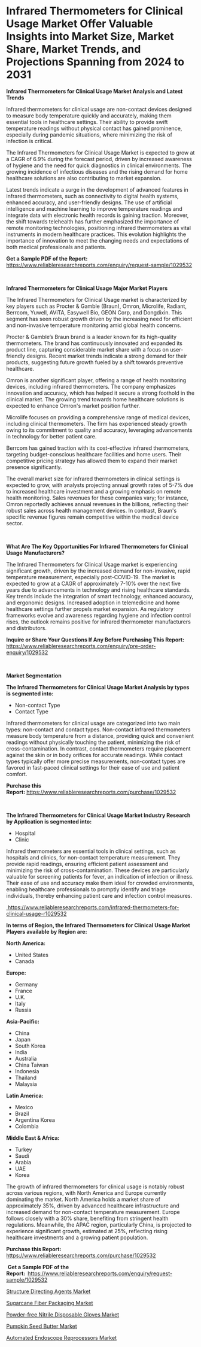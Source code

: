 <p><h1>Infrared Thermometers for Clinical Usage Market Offer Valuable Insights into Market Size, Market Share, Market Trends, and Projections Spanning from 2024 to 2031</h1></p><p><strong>Infrared Thermometers for Clinical Usage Market Analysis and Latest Trends</strong></p>
<p><p>Infrared thermometers for clinical usage are non-contact devices designed to measure body temperature quickly and accurately, making them essential tools in healthcare settings. Their ability to provide swift temperature readings without physical contact has gained prominence, especially during pandemic situations, where minimizing the risk of infection is critical. </p><p>The Infrared Thermometers for Clinical Usage Market is expected to grow at a CAGR of 6.9% during the forecast period, driven by increased awareness of hygiene and the need for quick diagnostics in clinical environments. The growing incidence of infectious diseases and the rising demand for home healthcare solutions are also contributing to market expansion. </p><p>Latest trends indicate a surge in the development of advanced features in infrared thermometers, such as connectivity to digital health systems, enhanced accuracy, and user-friendly designs. The use of artificial intelligence and machine learning to improve temperature readings and integrate data with electronic health records is gaining traction. Moreover, the shift towards telehealth has further emphasized the importance of remote monitoring technologies, positioning infrared thermometers as vital instruments in modern healthcare practices. This evolution highlights the importance of innovation to meet the changing needs and expectations of both medical professionals and patients.</p></p>
<p><strong>Get a Sample PDF of the Report:&nbsp;</strong> <a href="https://www.reliableresearchreports.com/enquiry/request-sample/1029532?utm_campaign=83&utm_medium=2&utm_source=Github&utm_content=ia&utm_term=25122024&utm_id=infrared-thermometers-for-clinical-usage">https://www.reliableresearchreports.com/enquiry/request-sample/1029532</a></p>
<p>&nbsp;</p>
<p><strong>Infrared Thermometers for Clinical Usage Major Market Players</strong></p>
<p><p>The Infrared Thermometers for Clinical Usage market is characterized by key players such as Procter & Gamble (Braun), Omron, Microlife, Radiant, Berrcom, Yuwell, AViTA, Easywell Bio, GEON Corp, and Dongdixin. This segment has seen robust growth driven by the increasing need for efficient and non-invasive temperature monitoring amid global health concerns.</p><p>Procter & Gamble’s Braun brand is a leader known for its high-quality thermometers. The brand has continuously innovated and expanded its product line, capturing considerable market share with a focus on user-friendly designs. Recent market trends indicate a strong demand for their products, suggesting future growth fueled by a shift towards preventive healthcare.</p><p>Omron is another significant player, offering a range of health monitoring devices, including infrared thermometers. The company emphasizes innovation and accuracy, which has helped it secure a strong foothold in the clinical market. The growing trend towards home healthcare solutions is expected to enhance Omron's market position further.</p><p>Microlife focuses on providing a comprehensive range of medical devices, including clinical thermometers. The firm has experienced steady growth owing to its commitment to quality and accuracy, leveraging advancements in technology for better patient care.</p><p>Berrcom has gained traction with its cost-effective infrared thermometers, targeting budget-conscious healthcare facilities and home users. Their competitive pricing strategy has allowed them to expand their market presence significantly.</p><p>The overall market size for infrared thermometers in clinical settings is expected to grow, with analysts projecting annual growth rates of 5-7% due to increased healthcare investment and a growing emphasis on remote health monitoring. Sales revenues for these companies vary; for instance, Omron reportedly achieves annual revenues in the billions, reflecting their robust sales across health management devices. In contrast, Braun's specific revenue figures remain competitive within the medical device sector.</p></p>
<p>&nbsp;</p>
<p><strong>What Are The Key Opportunities For Infrared Thermometers for Clinical Usage Manufacturers?</strong></p>
<p><p>The Infrared Thermometers for Clinical Usage market is experiencing significant growth, driven by the increased demand for non-invasive, rapid temperature measurement, especially post-COVID-19. The market is expected to grow at a CAGR of approximately 7-10% over the next five years due to advancements in technology and rising healthcare standards. Key trends include the integration of smart technology, enhanced accuracy, and ergonomic designs. Increased adoption in telemedicine and home healthcare settings further propels market expansion. As regulatory frameworks evolve and awareness regarding hygiene and infection control rises, the outlook remains positive for infrared thermometer manufacturers and distributors.</p></p>
<p><strong>Inquire or Share Your Questions If Any Before Purchasing This Report:</strong> <a href="https://www.reliableresearchreports.com/enquiry/pre-order-enquiry/1029532?utm_campaign=83&utm_medium=2&utm_source=Github&utm_content=ia&utm_term=25122024&utm_id=infrared-thermometers-for-clinical-usage">https://www.reliableresearchreports.com/enquiry/pre-order-enquiry/1029532</a></p>
<p>&nbsp;</p>
<p><strong>Market Segmentation</strong></p>
<p><strong>The Infrared Thermometers for Clinical Usage Market Analysis by types is segmented into:</strong></p>
<p><ul><li>Non-contact Type</li><li>Contact Type</li></ul></p>
<p><p>Infrared thermometers for clinical usage are categorized into two main types: non-contact and contact types. Non-contact infrared thermometers measure body temperature from a distance, providing quick and convenient readings without physically touching the patient, minimizing the risk of cross-contamination. In contrast, contact thermometers require placement against the skin or in body orifices for accurate readings. While contact types typically offer more precise measurements, non-contact types are favored in fast-paced clinical settings for their ease of use and patient comfort.</p></p>
<p><strong>Purchase this Report:&nbsp;</strong><a href="https://www.reliableresearchreports.com/purchase/1029532?utm_campaign=83&utm_medium=2&utm_source=Github&utm_content=ia&utm_term=25122024&utm_id=infrared-thermometers-for-clinical-usage">https://www.reliableresearchreports.com/purchase/1029532</a></p>
<p>&nbsp;</p>
<p><strong>The Infrared Thermometers for Clinical Usage Market Industry Research by Application is segmented into:</strong></p>
<p><ul><li>Hospital</li><li>Clinic</li></ul></p>
<p><p>Infrared thermometers are essential tools in clinical settings, such as hospitals and clinics, for non-contact temperature measurement. They provide rapid readings, ensuring efficient patient assessment and minimizing the risk of cross-contamination. These devices are particularly valuable for screening patients for fever, an indication of infection or illness. Their ease of use and accuracy make them ideal for crowded environments, enabling healthcare professionals to promptly identify and triage individuals, thereby enhancing patient care and infection control measures.</p></p>
<p><a href="https://www.reliableresearchreports.com/infrared-thermometers-for-clinical-usage-r1029532?utm_campaign=83&utm_medium=2&utm_source=Github&utm_content=ia&utm_term=25122024&utm_id=infrared-thermometers-for-clinical-usage">&nbsp;https://www.reliableresearchreports.com/infrared-thermometers-for-clinical-usage-r1029532</a></p>
<p><strong>In terms of Region, the Infrared Thermometers for Clinical Usage Market Players available by Region are:</strong></p>
<p>
    <p> <strong> North America: </strong>
        <ul>
            <li>United States</li>
            <li>Canada</li>
        </ul>
        </p> 
    <p> <strong> Europe: </strong>
        <ul>
            <li>Germany</li>
            <li>France</li>
            <li>U.K.</li>
            <li>Italy</li>
            <li>Russia</li>
        </ul>
        </p> 
    <p> <strong> Asia-Pacific: </strong>
        <ul>
            <li>China</li>
            <li>Japan</li>
            <li>South Korea</li>
            <li>India</li>
            <li>Australia</li>
            <li>China Taiwan</li>
            <li>Indonesia</li>
            <li>Thailand</li>
            <li>Malaysia</li>
        </ul>
        </p> 
    <p> <strong> Latin America: </strong>
        <ul>
            <li>Mexico</li>
            <li>Brazil</li>
            <li>Argentina Korea</li>
            <li>Colombia</li>
        </ul>
        </p> 
    <p> <strong> Middle East & Africa: </strong>
        <ul>
            <li>Turkey</li>
            <li>Saudi</li>
            <li>Arabia</li>
            <li>UAE</li>
            <li>Korea</li>
        </ul>
    </p>
    </p>
<p><p>The growth of infrared thermometers for clinical usage is notably robust across various regions, with North America and Europe currently dominating the market. North America holds a market share of approximately 35%, driven by advanced healthcare infrastructure and increased demand for non-contact temperature measurement. Europe follows closely with a 30% share, benefiting from stringent health regulations. Meanwhile, the APAC region, particularly China, is projected to experience significant growth, estimated at 25%, reflecting rising healthcare investments and a growing patient population.</p></p>
<p><strong>Purchase this Report: </strong><a href="https://www.reliableresearchreports.com/purchase/1029532?utm_campaign=83&utm_medium=2&utm_source=Github&utm_content=ia&utm_term=25122024&utm_id=infrared-thermometers-for-clinical-usage">https://www.reliableresearchreports.com/purchase/1029532</a></p>
<p>&nbsp;<strong>Get a Sample PDF of the Report:&nbsp;&nbsp;</strong><a href="https://www.reliableresearchreports.com/enquiry/request-sample/1029532?utm_campaign=83&utm_medium=2&utm_source=Github&utm_content=ia&utm_term=25122024&utm_id=infrared-thermometers-for-clinical-usage">https://www.reliableresearchreports.com/enquiry/request-sample/1029532</a></p>
<p><strong></strong></p>
<p><p><a href="https://www.linkedin.com/pulse/trustworthy-market-insights-structure-directing-agents-size-li0df?utm_campaign=83&utm_medium=2&utm_source=Github&utm_content=ia&utm_term=25122024&utm_id=infrared-thermometers-for-clinical-usage">Structure Directing Agents Market</a></p><p><a href="https://www.linkedin.com/pulse/sugarcane-fiber-packaging-momentum-charting-121-cagr-path-lmocf?utm_campaign=83&utm_medium=2&utm_source=Github&utm_content=ia&utm_term=25122024&utm_id=infrared-thermometers-for-clinical-usage">Sugarcane Fiber Packaging Market</a></p><p><a href="https://github.com/tona7vba/Market-Research-Report-List-1/blob/main/powder-free-nitrile-disposable-gloves-market.md?utm_campaign=83&utm_medium=2&utm_source=Github&utm_content=ia&utm_term=25122024&utm_id=infrared-thermometers-for-clinical-usage">Powder-free Nitrile Disposable Gloves Market</a></p><p><a href="https://www.linkedin.com/pulse/pumpkin-seed-butter-market-strategic-insights-product-evolution-fqx8f?utm_campaign=83&utm_medium=2&utm_source=Github&utm_content=ia&utm_term=25122024&utm_id=infrared-thermometers-for-clinical-usage">Pumpkin Seed Butter Market</a></p><p><a href="https://github.com/tambraunrue691969/Market-Research-Report-List-1/blob/main/automated-endoscope-reprocessors-market.md?utm_campaign=83&utm_medium=2&utm_source=Github&utm_content=ia&utm_term=25122024&utm_id=infrared-thermometers-for-clinical-usage">Automated Endoscope Reprocessors Market</a></p></p>
